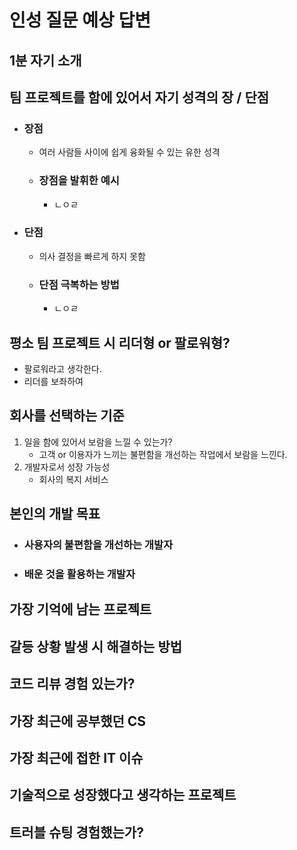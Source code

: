 # 인성 질문 예상 답변

## 1분 자기 소개

## 팀 프로젝트를 함에 있어서 자기 성격의 장 / 단점

- ### 장점
  - 여러 사람들 사이에 쉽게 융화될 수 있는 유한 성격
  - ### 장점을 발휘한 예시
    - ㄴㅇㄹ
- ### 단점
  - 의사 결정을 빠르게 하지 못함
  - ### 단점 극복하는 방법
    - ㄴㅇㄹ

## 평소 팀 프로젝트 시 리더형 or 팔로워형?

- 팔로워라고 생각한다.
- 리더를 보좌하여

## 회사를 선택하는 기준

1. 일을 함에 있어서 보람을 느낄 수 있는가?
   - 고객 or 이용자가 느끼는 불편함을 개선하는 작업에서 보람을 느낀다.
2. 개발자로서 성장 가능성
   - 회사의 복지 서비스

## 본인의 개발 목표

- ### 사용자의 불편함을 개선하는 개발자
- ### 배운 것을 활용하는 개발자

## 가장 기억에 남는 프로젝트

## 갈등 상황 발생 시 해결하는 방법

## 코드 리뷰 경험 있는가?

## 가장 최근에 공부했던 CS

## 가장 최근에 접한 IT 이슈

## 기술적으로 성장했다고 생각하는 프로젝트

## 트러블 슈팅 경험했는가?

##
